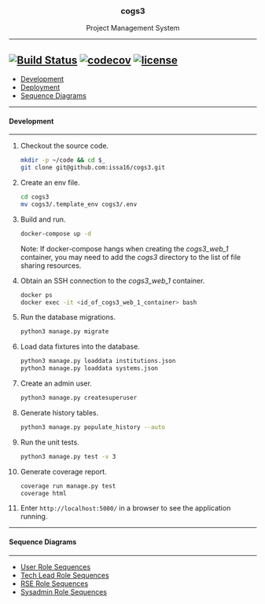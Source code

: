 <p align="center">
   <h3 align="center">cogs3</h3>
</p>
<p align="center">
   Project Management System
</p>

---
   [![Build Status](https://travis-ci.org/issa16/cogs3.svg?branch=master)](https://travis-ci.org/issa16/cogs3)
   [![codecov](https://codecov.io/gh/issa16/cogs3/branch/master/graph/badge.svg)](https://codecov.io/gh/issa16/cogs3)
   [![license](https://img.shields.io/github/license/mashape/apistatus.svg)](https://github.com/issa16/cogs3/blob/master/LICENSE.md)
---

- [Development](#development)
- [Deployment](#deployment)
- [Sequence Diagrams](#sequence-diagrams)

---

#### Development

---

1. Checkout the source code.

   ```sh
   mkdir -p ~/code && cd $_
   git clone git@github.com:issa16/cogs3.git
   ```

2. Create an env file.

   ```sh
   cd cogs3
   mv cogs3/.template_env cogs3/.env
   ```
   
3. Build and run.

   ```sh
   docker-compose up -d
   ```
   
   Note: If docker-compose hangs when creating the *cogs3_web_1* container, you may need to add the *cogs3* directory to the list of file sharing resources.

4. Obtain an SSH connection to the *cogs3_web_1* container.

   ```sh
   docker ps
   docker exec -it <id_of_cogs3_web_1_container> bash
   ```

5. Run the database migrations.

   ```sh
   python3 manage.py migrate
   ```

6. Load data fixtures into the database.

   ```sh
   python3 manage.py loaddata institutions.json
   python3 manage.py loaddata systems.json
   ```

7. Create an admin user.

   ```sh
   python3 manage.py createsuperuser
   ```

8. Generate history tables.

   ```sh
   python3 manage.py populate_history --auto
   ```

9. Run the unit tests.

   ```sh
   python3 manage.py test -v 3
   ```

10. Generate coverage report.

      ```sh
      coverage run manage.py test
      coverage html
      ```

11. Enter ```http://localhost:5000/``` in a browser to see the application running.

---

#### Sequence Diagrams

---

- [User Role Sequences](https://github.com/issa16/cogs3/blob/master/docs/sequences/COGS3%20User%20Role%20Sequences.pdf)
- [Tech Lead Role Sequences](https://github.com/issa16/cogs3/blob/master/docs/sequences/COGS3%20Tech%20Lead%20Role%20Sequences.pdf)
- [RSE Role Sequences](https://github.com/issa16/cogs3/blob/master/docs/sequences/COGS3%20RSE%20Role%20Sequences.pdf)
- [Sysadmin Role Sequences](https://github.com/issa16/cogs3/blob/master/docs/sequences/COGS3%20Sysadmin%20Role%20Sequences.pdf)